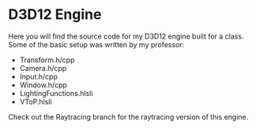 # D3D12 Engine
Here you will find the source code for my D3D12 engine built for a class.
Some of the basic setup was written by my professor:
- Transform.h/cpp
- Camera.h/cpp
- Input.h/cpp
- Window.h/cpp
- LightingFunctions.hlsli
- VToP.hlsli

Check out the Raytracing branch for the raytracing version of this engine.
